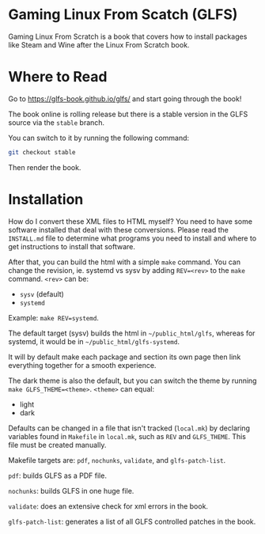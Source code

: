 # Gaming Linux From Scatch (GLFS)

Gaming Linux From Scratch is a book that covers how to install packages
like Steam and Wine after the Linux From Scratch book.

# Where to Read

Go to https://glfs-book.github.io/glfs/ and start going through the book!

The book online is rolling release but there is a stable version in the GLFS
source via the `stable` branch.

You can switch to it by running the following command:
```Bash
git checkout stable
```

Then render the book.

# Installation

How do I convert these XML files to HTML myself? You need to have some software
installed that deal with these conversions. Please read the `INSTALL.md` file to
determine what programs you need to install and where to get instructions to
install that software.

After that, you can build the html with a simple `make` command.
You can change the revision, ie. systemd vs sysv by adding `REV=<rev>` to the
`make` command. `<rev>` can be:
- `sysv` (default)
- `systemd`

Example: `make REV=systemd`.

The default target (sysv) builds the html in `~/public_html/glfs`,
whereas for systemd, it would be in `~/public_html/glfs-systemd`.

It will by default make each package and section its own page then link
everything together for a smooth experience.

The dark theme is also the default, but you can switch the theme by
running `make GLFS_THEME=<theme>`. `<theme>` can equal:
- light
- dark

Defaults can be changed in a file that isn't tracked (`local.mk`) by declaring
variables found in `Makefile` in `local.mk`, such as `REV` and `GLFS_THEME`.
This file must be created manually.

Makefile targets are: `pdf`, `nochunks`, `validate`, and `glfs-patch-list`.

`pdf`: builds GLFS as a PDF file.

`nochunks`: builds GLFS in one huge file.

`validate`:  does an extensive check for xml errors in the book.

`glfs-patch-list`: generates a list of all GLFS controlled patches in the book.
